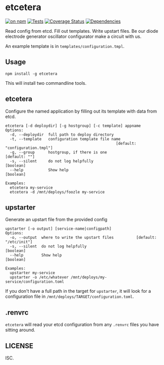 # etcetera

[![on npm](http://img.shields.io/npm/v/etcetera.svg?style=flat)](https://www.npmjs.org/package/etcetera)  [![Tests](http://img.shields.io/travis/npm/etcetera.svg?style=flat)](http://travis-ci.org/npm/etcetera)
[![Coverage Status](https://coveralls.io/repos/npm/etcetera/badge.svg?branch=master&service=github)](https://coveralls.io/github/npm/etcetera?branch=master) [![Dependencies](http://img.shields.io/david/npm/etcetera.svg?style=flat)](https://david-dm.org/npm/etcetera)

Read config from etcd. Fill out templates. Write upstart files. Be our diode electrode  generator oscillator configurator make a circuit with us.

An example template is in `templates/configuration.tmpl`.

## Usage

`npm install -g etcetera`

This will install two commandline tools.

## etcetera

Configure the named application by filling out its template with data from etcd.

```
etcetera [-d deploydir] [-g hostgroup] [-c template] appname
Options:
  -d, --deploydir  full path to deploy directory
  -t, --template   configuration template file name
                                                 [default: "configuration.tmpl"]
  -g, --group      hostgroup, if there is one                      [default: ""]
  -s, --silent     do not log helpfully                                [boolean]
  --help           Show help                                           [boolean]

Examples:
  etcetera my-service
  etcetera -d /mnt/deploys/foozle my-service
```

## upstarter

Generate an upstart file from the provided config

```
upstarter [-o output] [service-name|configpath]
Options:
  -o, --output  where to write the upstart files          [default: "/etc/init"]
  -s, --silent  do not log helpfully                                   [boolean]
  --help        Show help                                              [boolean]

Examples:
  upstarter my-service
  upstarter -o /etc/whatever /mnt/deploys/my-service/configuration.toml
```

If you don't have a full path in the target for `upstarter`, it will look for a configuration file in `/mnt/deploys/TARGET/configuration.toml`.


## .renvrc

`etcetera` will read your etcd configuration from any `.renvrc` files you have sitting around.

## LICENSE

ISC.
